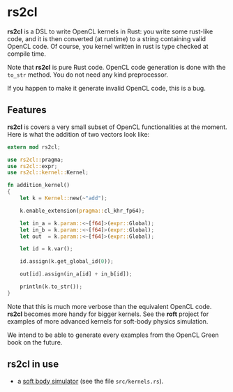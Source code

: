 # rs2cl

**rs2cl** is a DSL to write OpenCL kernels in Rust: you write some rust-like code, and it is then
converted (at runtime) to a string containing valid OpenCL code. Of course, you kernel written in
rust is type checked at compile time.

Note that **rs2cl** is pure Rust code. OpenCL code generation is done with the `to_str` method.
You do not need any kind preprocessor.

If you happen to make it generate invalid OpenCL code, this is a bug.

## Features
**rs2cl** is covers a very small subset of OpenCL functionalities at the moment.
Here is what the addition of two vectors look like:

```rust
extern mod rs2cl;

use rs2cl::pragma;
use rs2cl::expr;
use rs2cl::kernel::Kernel;

fn addition_kernel()
{
    let k = Kernel::new(~"add");

    k.enable_extension(pragma::cl_khr_fp64);

    let in_a = k.param::<~[f64]>(expr::Global);
    let in_b = k.param::<~[f64]>(expr::Global);
    let out  = k.param::<~[f64]>(expr::Global);

    let id = k.var();

    id.assign(k.get_global_id(0));

    out[id].assign(in_a[id] + in_b[id]);

    println(k.to_str());
}
```

Note that this is much more verbose than the equivalent OpenCL code. **rs2cl** becomes more
handy for bigger kernels. See the **roft** project for examples of more advanced kernels for
soft-body physics simulation.

We intend to be able to generate every examples from the OpenCL Green book on the future.


## rs2cl in use
  * a [soft body simulator](https://github.com/natal/roft) (see the file `src/kernels.rs`).
